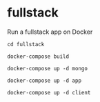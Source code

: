 # fullstack

Run a fullstack app on Docker


`cd fullstack`

`docker-compose build`

`docker-compose up -d mongo`

`docker-compose up -d app`

`docker-compose up -d client`
